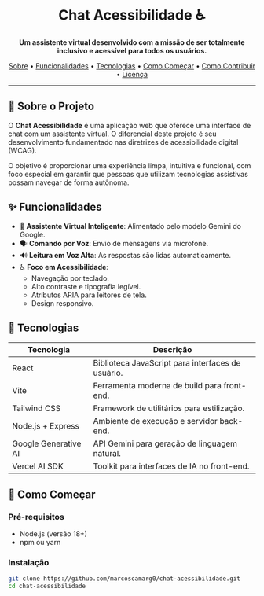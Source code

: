 <h1 align="center">Chat Acessibilidade ♿</h1>

<p align="center"><strong>Um assistente virtual desenvolvido com a missão de ser totalmente inclusivo e acessível para todos os usuários.</strong></p>

<p align="center">
  <a href="#-sobre-o-projeto">Sobre</a> •
  <a href="#-funcionalidades">Funcionalidades</a> •
  <a href="#-tecnologias">Tecnologias</a> •
  <a href="#-como-começar">Como Começar</a> •
  <a href="#-como-contribuir">Como Contribuir</a> •
  <a href="#-licença">Licença</a>
</p>

---

## 🎯 Sobre o Projeto

O **Chat Acessibilidade** é uma aplicação web que oferece uma interface de chat com um assistente virtual. O diferencial deste projeto é seu desenvolvimento fundamentado nas diretrizes de acessibilidade digital (WCAG).

O objetivo é proporcionar uma experiência limpa, intuitiva e funcional, com foco especial em garantir que pessoas que utilizam tecnologias assistivas possam navegar de forma autônoma.

## ✨ Funcionalidades

- 🤖 **Assistente Virtual Inteligente**: Alimentado pelo modelo Gemini do Google.
- 🗣️ **Comando por Voz**: Envio de mensagens via microfone.
- 🔊 **Leitura em Voz Alta**: As respostas são lidas automaticamente.
- ♿ **Foco em Acessibilidade**:
  - Navegação por teclado.
  - Alto contraste e tipografia legível.
  - Atributos ARIA para leitores de tela.
  - Design responsivo.

## 🚀 Tecnologias

| Tecnologia          | Descrição                                                       |
|---------------------|-----------------------------------------------------------------|
| React               | Biblioteca JavaScript para interfaces de usuário.               |
| Vite                | Ferramenta moderna de build para front-end.                     |
| Tailwind CSS        | Framework de utilitários para estilização.                      |
| Node.js + Express   | Ambiente de execução e servidor back-end.                       |
| Google Generative AI| API Gemini para geração de linguagem natural.                   |
| Vercel AI SDK       | Toolkit para interfaces de IA no front-end.                     |

## 🏁 Como Começar

### Pré-requisitos

- Node.js (versão 18+)
- npm ou yarn

### Instalação

```bash
git clone https://github.com/marcoscamarg0/chat-acessibilidade.git
cd chat-acessibilidade
